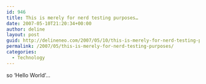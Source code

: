 ```yaml
---
id: 946
title: This is merely for nerd testing purposes…
date: 2007-05-10T21:20:34+00:00
author: deline
layout: post
guid: http://delineneo.com/2007/05/10/this-is-merely-for-nerd-testing-purposes/
permalink: /2007/05/this-is-merely-for-nerd-testing-purposes/
categories:
  - Technology
---
```

so &#8216;Hello World&#8217;&#8230;